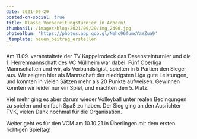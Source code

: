 ```yaml
---
date: 2021-09-29
posted-on-social: true
title: Klasse Vorbereitungsturnier in Achern!
thumbnail: /images/blog/2021/09/29/img_2490.jpg
photoalbum: 'https://photos.app.goo.gl/Nehc96fumcYaYZua9'
_template: neuen_beitrag_erstellen
---
```


Am 11.09. veranstaltete der TV Kappelrodeck das Dasensteinturnier und die 1. Herrenmannschaft des VC Müllheim war dabei. Fünf Oberliga Mannschaften und wir, als Verbandsligist, spielten in 5 Partien den Sieger aus. Wir zeigten hier als Mannschaft der niedrigsten Liga gute Leistungen, und konnten in vielen Sätzen mehr als 20 Punkte aufweisen. Gewinnen konnten wir leider nur ein Spiel, und machten den 5. Platz.

Viel mehr ging es aber darum wieder Volleyball unter realen Bedingungen zu spielen und einfach Spaß zu haben. Der Sieg ging an den Ausrichter TVK, vielen Dank nochmal für die Organisation.

Weiter geht es für den VCM am 10.10.21 in Überlingen mit dem ersten richtigen Spieltag!
